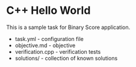 C++ Hello World
===============

This is a sample task for Binary Score application.

  * task.yml         - configuration file
  * objective.md     - objective
  * verification.cpp - verification tests
  * solutions/       - collection of known solutions
